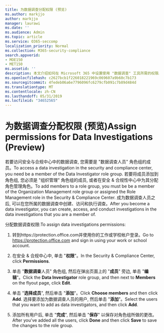 ```yaml
---
title: 为数据调查分配权限 (预览)
ms.author: markjjo
author: markjjo
manager: laurawi
ms.date: ''
ms.audience: Admin
ms.topic: article
ms.service: O365-seccomp
localization_priority: Normal
ms.collection: M365-security-compliance
search.appverid:
- MOE150
- MET150
ms.assetid: ''
description: 本文介绍如何在 Microsoft 365 中设置使用 "数据调查" 工具所需的权限。
ms.openlocfilehash: c2627bcb1f226018221969c069607a9b60c7b173
ms.sourcegitcommit: 4fedeb06a6e7796096fc6279cfb091c7b89d484d
ms.translationtype: MT
ms.contentlocale: zh-CN
ms.lasthandoff: 05/31/2019
ms.locfileid: "34652565"
---
```

# <a name="assign-permissions-for-data-investigations-preview"></a><span data-ttu-id="c13f6-103">为数据调查分配权限 (预览)</span><span class="sxs-lookup"><span data-stu-id="c13f6-103">Assign permissions for Data Investigations (Preview)</span></span>

<span data-ttu-id="c13f6-104">若要访问安全与合规中心中的数据调查, 您需要是 "数据调查人员" 角色组的成员。</span><span class="sxs-lookup"><span data-stu-id="c13f6-104">To access a data investigation in the security and compliance center, you need be a member of the Data Investigator role group.</span></span> <span data-ttu-id="c13f6-105">若要将成员添加到角色组, 您必须是 "组织管理" 角色组的成员, 或者在安全 & 合规性中心中为其分配角色管理角色。</span><span class="sxs-lookup"><span data-stu-id="c13f6-105">To add members to a role group, you must be be a member of the Organization Management role group or assigned the Role Management role in the Security & Compliance Center.</span></span> <span data-ttu-id="c13f6-106">成为数据调查人员之后, 可以在您所属的数据调查中创建、访问和执行调查。</span><span class="sxs-lookup"><span data-stu-id="c13f6-106">After you become a data investigator, you can create, access, and conduct investigations in the data investigations that you are a member of.</span></span>

<span data-ttu-id="c13f6-107">分配数据调查权限:</span><span class="sxs-lookup"><span data-stu-id="c13f6-107">To assign data investigations permissions:</span></span>

1. <span data-ttu-id="c13f6-108">转到https://protection.office.com并使用你的工作或学校帐户登录。</span><span class="sxs-lookup"><span data-stu-id="c13f6-108">Go to https://protection.office.com and sign in using your work or school account.</span></span>

2. <span data-ttu-id="c13f6-109">在安全 & 合规中心中, 单击 "**权限**"。</span><span class="sxs-lookup"><span data-stu-id="c13f6-109">In the Security & Compliance Center, click **Permissions**.</span></span> 

3. <span data-ttu-id="c13f6-110">单击 "**数据调查**人员" 角色组, 然后在弹出页面上的 "**成员**" 旁边, 单击 "**编辑**"。</span><span class="sxs-lookup"><span data-stu-id="c13f6-110">Click the **Data Investigator** role group, and then next to **Members** on the flyout page, click **Edit**.</span></span>

4. <span data-ttu-id="c13f6-111">单击 "**选择成员**", 然后单击 "**添加**"。</span><span class="sxs-lookup"><span data-stu-id="c13f6-111">Click **Choose members** and then click **Add**.</span></span> <span data-ttu-id="c13f6-112">选择要添加为数据调查人员的用户, 然后单击 "**添加**"。</span><span class="sxs-lookup"><span data-stu-id="c13f6-112">Select the users that you want to add as data investigators, and then click **Add**.</span></span>

5. <span data-ttu-id="c13f6-113">添加所有用户后, 单击 "**完成**", 然后单击 "**保存**" 以保存对角色组所做的更改。</span><span class="sxs-lookup"><span data-stu-id="c13f6-113">After you've added all the users, click **Done** and then click **Save** to save the changes to the role group.</span></span>